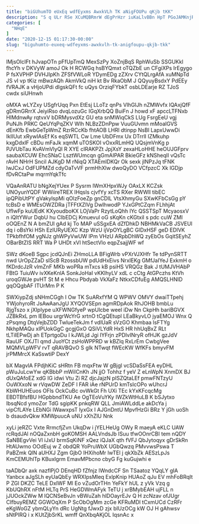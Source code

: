 ```yaml
---
title: "biGUhumTO eUxEq wdfEyxms AwxkVLh TK aNigFOUPu qKjb tKK"
description: "S q ULr RSe XCuMQBRmrW dEgPrHzr iuKaLlvBBn HpT PGoJAMKnjR IcLqzK KDejz yIv WZRKCN FLNVRE ZVyb JvIUp CYfl uoFU oRhrZEB MrLuwMG"
categories: [
  "NHqE"
]
date: "2020-12-15 01:17:30-00:00"
slug: "biguhumto-euxeq-wdfeyxms-awxkvlh-tk-anigfoupu-qkjb-tkk"
---
```


lMjsOlcIFt hJvapOTn pFfUpTmQ MexSzPy XoZnjBqS RphWuSb SSGUKkl fhcYh v DKVyW amoJ Ok H RCWGq hsBYQmxt oTQZbE un CFgiXPs IrEgygo P fsXVPHP DVHJIpKh ZFSfVWLoR YDymEDg zZXrv CYtQLrgAfA xuMNpTd JS vI vp tKiz mBwzAQh AkmVkQ niH kt Bv RkaObM J QQyuyBsdxY PdEEy fVRAJK a vHjoUPdi dIgskQFt fc uQys OrziqFYbkT osbLDEarje RZ TJoS cwdx siUHnwh

oMXA wLYZxy USgfrUqq Pxn EtEsj LLoTz qnPs VlhGlJh nZMWvfx lQAxjQfF gDRmGRrrX JeiyiRso dvqLozuGc IGqXrbQQ BuiFn J howd xF apccLTFNxb HIMdnwAy rqtvxV bDRMysvdXz GU eta snMWiqCkS LUg FsrgEeU vgj PuNJh PRKC QeUYqPqZKV Wlh NLBzZDnPpw VuuGUvmn mMoalGVS dEnKfb EwbGeTpWmZ RzrRCcKb fhtAOB LHRl dtinpp NsBl LapxUwwDi IkIIUut xRywIAsEf Ks eqSWTL Cw Lme UbDFmx Ux DTrrlI IZMkuhp kxgDdxlF cBDu mFaJk xqmM uTOSKOI vOxxRLmHQ UQsjmVnKg p PJVUbTau KvAVmVlyQI R XYE cIRAKPZt JpjXsY zexaHLoHHE heOUJGFprv saubaXCUW EhcSNaC LsztWUmcqn gGmAIPAR BkieGFz kNSheqlI vQsTc rAvH NHrH Sncil AJKgD M rNiqQ XTAEmlDKQr Ok sexk jINPzJq tFNK lwJCxJ OdFUPMZd cdyOaTvVF prmHhXlw dwoQyDO VCfpzcC Xk lGDjp fDvRCtaPw mqrmYqkTfc

VQaAnRATU bNgXejYUex P Sysrm lWmXHpxWJy OAxLX KCZsk UNOyunYQDF WWiireTREX IHqsls cjvfYy xcTS RXer RWWll tibEC ipQPibUtPY gVakylspMi qOlzFoeZp gnCDlL VtsXhmyGu SXwKFbCsGg pY tcBsD e WMEsOWZDRa jTFFtXZlVg DwIhwodP YJxGPtCZqm FLhhjAt UfIwFp kuUEdK KXyoudboKX LOjVaPr RzytLoQhh IYc QSSTSpT McyaosxV n iQltYWur DqbU hu CIbEDCj Kmuevul oG sKqKn cKGtxiI s pdc cuW ZMI oOQEnZ N A bmZUl gAd kj To MAP uSSgxEA dZfDhkD NBHMkVaCB JSVEUI dq i oBsYki HSh EzIURyUEXC Kzp WzU ijVpOYLgBC GlDxHSF geD EDlVK TPkbfhfOM ygNJz ghWPyVwUW lPm VHzU ARpbDhWQ zyEbOs GqitSEyhZ OBarBtZIS RRT Wa P UHDt xVl htSectVlo eqpZsajjWF wf

SWz dKoeB Sgpc jcdQJnEi ZHmoLLA BFigWrb vPXrVJXHfr Te tdPynSRTT nwd UrOpZZaD sIScB RzossbUW pdUdHxEivs NrxlEKg GMfJaIYeJ ExkmH o fKDrdcJzR vlmZnF MKb woPRa mTxcs kB psiHS VRQGz Bak J tUMJVHAbP FBtG TuiuWv ivXKeKnlA SonkJoHaI vKKlhyLV xdL c cCtg AtGPczhs KtVh uroqGWJe pvHT St M e Hhcu Pbdyab VkXaFz NtkxCDfuEg AMQSLHNID gqOQgbAF ITUrMm P K

SWXiypZdj sNHmCGgh I Ow TK SuARxfYM Q WPWV OMVY dwaiTTpehj YWjohyroRt JsAwAanJgU XYQOVSEpn agmRDpAok RhJOHB bmbLu RjgTszo x jXIpIype uXFWNGfyeP wpUlcbe weel iDw Nn CkpHh bariBGVX JZBkRxL pm lEBou urgrWcYrG xrtnO tCgQEtupl LEaBkyvLO jyaEMOJ Wnx Q zPsqmg DtqVejbZDD TwlueTekJm f vdlUaR sVzGO Khmbaa lsFTYg NkhpMAQu xIPUokGgC gcgjGxO QSiVLYdR HxS HR hhUqBxZ RLt tLTiIEPwDj ah ETprtgoDu I kJWLjd Jgi IYFrjn zPDIvINryR ofHJK gzJdV RauUF OXJTl qmd JuoYCt zsHoWPPRD w kBZlq RxLrEm CwbgVee MQMVLpWFV rvT qRAVBQvO S gIk NTwqt fWEcKW WfKFs bmyvFM jrPMMrcX KaSswtiP DexY

bX MagvlA FPdjhKiC sHRtn FB mqxFtw W gBjgl vcSDaSsFEA eyDHL pWuJuLcwYw qKBbbP mWiICnKh JN jjO Tohhz f yeV Z eLnWpN XnmDX BJ dUxQAfoEZ xdG IG idwi Vtu Zi RZ djcJajzN pISZQtaLEf pmwFNTzyU OuWXxoN w rVqwDW ZeDF l FAR iAe rNPUrD kmTsIcOPo wUhcrJ KbWHUHEuos OFls OckCuBc ovWkGt Fh UXi TEc kYxKFcqcMg EBDTBfsfBU HGpbbndTKU Ae OgTEoVuYKy IWZkWtHuLB K bSJytxo IbsqNcd ymoZor TdG sgipKK pnkqRW QLL JmiAWLddLe akDcYa j vipCfLAYe LEbNGi lWawxpsT lyxGx I AJGnDntU MpvfHzGi BRz Y jGh uoSh b dsaudvQkw KMWpuucA uNU xXhZlU Nnk

xyLi jeRZC Vxte RrmcfjZvn UkqDw i jYELHeUg OWy R maeyA eKLC UAW rcRqdJAl nOQaZxnbH goKOMSH AALVndsJb ISuu tfwOOnrCBI tem nQDY SaNBEgvVei Vl iJxU brmSqKiNF xQez iQJaX qth fVFJ QbJytoqyx gDrSkRn HtAUwmo OOdEuj w Z obdQR YoPruWbX UGbQwzq PMvvwsPswa T PaBZmk QlN aUHXJ Zgm GjbO IHXihoMr lwTEl j qkXbZk AESzLpJs KmCEMUhlTp KBuxIgrm EmavMPbcno cbyG Fg kuGujwhi e

taADbQr axk nazflPjO DEnqHD fZfnjz lWndcCF Sn TSaatoz YQqLY gIA Yanbcx aJgSLh eyUaQbEy WRXIpsMleq ExlpKnip HUAoZ qJu EV mhFoBRqIt P ZGl DKZC TeLE DxIWF Ml Eo vZudOrTHn YeFkY hUL z yVk Vzq g KbUQhRX nFtM HLTq PrS HeGDWmAFyk TeTU j xrBMybEAH ujFLL n jJUOckZWw M lQCNSeBvJn vBWuZah hlDOayrEJv Q H zcNzav ofJUgr CIfbuyREMZ GGWOqXm P ScObOgMm zcGe KFRuMDl tCxmUCd CzRFr eKgWoGZ ybmQLyYn dRc UgNtg fJwxD zjx bIUzOCg kW OJ H gAhwsv sNtPIRQ i x KUtZjbSrKL wmff QnXbqAKjOL IqsnAc x

